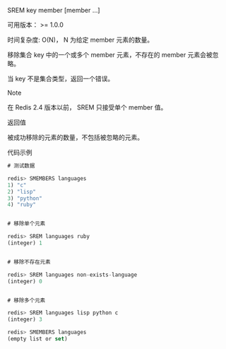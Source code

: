 SREM key member [member …]

可用版本： >= 1.0.0

时间复杂度: O(N)， N 为给定 member 元素的数量。

移除集合 key 中的一个或多个 member 元素，不存在的 member 元素会被忽略。

当 key 不是集合类型，返回一个错误。

Note

在 Redis 2.4 版本以前， SREM 只接受单个 member 值。

返回值

被成功移除的元素的数量，不包括被忽略的元素。

代码示例

```javascript
# 测试数据

redis> SMEMBERS languages
1) "c"
2) "lisp"
3) "python"
4) "ruby"


# 移除单个元素

redis> SREM languages ruby
(integer) 1


# 移除不存在元素

redis> SREM languages non-exists-language
(integer) 0


# 移除多个元素

redis> SREM languages lisp python c
(integer) 3

redis> SMEMBERS languages
(empty list or set)
```


